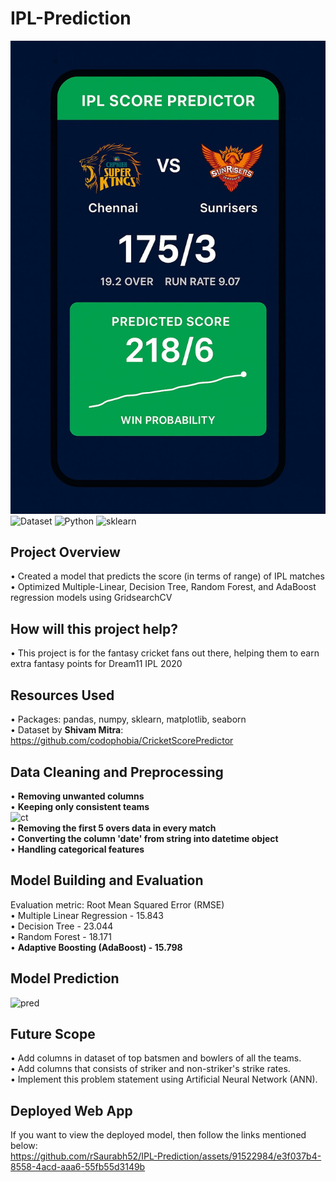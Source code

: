 # IPL-Prediction
![FISP](ipl-banner.jpg)
![Dataset](https://img.shields.io/badge/Dataset-Shivam_Mitra-blue.svg) ![Python](https://img.shields.io/badge/Python-3.6-brightgreen.svg) ![sklearn](https://img.shields.io/badge/Library-sklearn-orange.svg)

## Project Overview
• Created a model that predicts the score (in terms of range) of IPL matches<br/>
• Optimized Multiple-Linear, Decision Tree, Random Forest, and AdaBoost regression models using GridsearchCV

## How will this project help?
• This project is for the fantasy cricket fans out there, helping them to earn extra fantasy points for Dream11 IPL 2020

## Resources Used
• Packages: pandas, numpy, sklearn, matplotlib, seaborn<br/>
• Dataset by **Shivam Mitra**: https://github.com/codophobia/CricketScorePredictor

## Data Cleaning and Preprocessing
• **Removing unwanted columns**<br/>
• **Keeping only consistent teams**<br/>
![ct](readme-resources/consistent_teams.PNG)<br/>
• **Removing the first 5 overs data in every match**<br/>
• **Converting the column 'date' from string into datetime object**<br/>
• **Handling categorical features**

## Model Building and Evaluation
Evaluation metric: Root Mean Squared Error (RMSE)<br/>
• Multiple Linear Regression - 15.843 <br/>
• Decision Tree - 23.044<br/>
• Random Forest - 18.171<br/>
• **Adaptive Boosting (AdaBoost) - 15.798**

## Model Prediction
![pred](readme-resources/prediction.PNG)<br/>

## Future Scope
• Add columns in dataset of top batsmen and bowlers of all the teams.<br/>
• Add columns that consists of striker and non-striker's strike rates.<br/>
• Implement this problem statement using Artificial Neural Network (ANN).<br/>

## Deployed Web App
If you want to view the deployed model, then follow  the links mentioned below:<br/>
https://github.com/rSaurabh52/IPL-Prediction/assets/91522984/e3f037b4-8558-4acd-aaa6-55fb55d3149b
